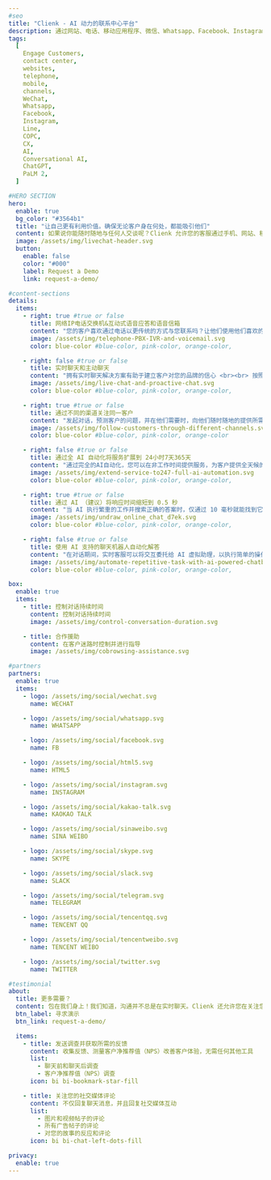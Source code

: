 ```yaml
---
#seo
title: "Clienk - AI 动力的联系中心平台"
description: 通过网站、电话、移动应用程序、微信、Whatsapp、Facebook、Instagram、Lazada、Shopee 和许多其他流行的消息传递应用程序等社交媒体渠道吸引客户。
tags:
  [
    Engage Customers,
    contact center,
    websites,
    telephone,
    mobile,
    channels,
    WeChat,
    Whatsapp,
    Facebook,
    Instagram,
    Line,
    COPC,
    CX,
    AI,
    Conversational AI,
    ChatGPT,
    PaLM 2,
  ]

#HERO SECTION
hero:
  enable: true
  bg_color: "#3564b1"
  title: "让自己更有利用价值。确保无论客户身在何处，都能吸引他们"
  content: 如果说你能随时随地与任何人交谈呢？Clienk 允许您的客服通过手机、网站、移动应用和热门消息应用与客户互动，并在一个统一的工作区中将所有频道交互关联在一起支持您的团队。Clienk 是一款全渠道客户服务软件，帮助您提高客户满意度和工作效率。
  image: /assets/img/livechat-header.svg
  button:
    enable: false
    color: "#000"
    label: Request a Demo
    link: request-a-demo/

#content-sections
details:
  items:
    - right: true #true or false
      title: 网络IP电话交换机&互动式语音应答和语音信箱
      content: "您的客户喜欢通过电话以更传统的方式与您联系吗？让他们使用他们喜欢的语言使用互动式语音应答来选择部门，并将它们连接到最合适的在线客服。 <br><br> 想要运行混合渠道呼叫中心？包在我们身上！您可以同时从单个队列角度路由实时聊天、电子邮件、消息和电话呼叫，并且您可以根据您的偏好确定任何单个会话的优先级。"
      image: /assets/img/telephone-PBX-IVR-and-voicemail.svg
      color: blue-color #blue-color, pink-color, orange-color,

    - right: false #true or false
      title: 实时聊天和主动聊天
      content: "拥有实时聊天解决方案有助于建立客户对您的品牌的信心 <br><br> 按照客户的行为，在客户准备好参与时立即开始聊天。在客户进入网页填写表格出现问题时，及时出现并指引您的客户。借助智能业务规则，在客户最需要时通知您的代理启动联系人"
      image: /assets/img/live-chat-and-proactive-chat.svg
      color: blue-color #blue-color, pink-color, orange-color,

    - right: true #true or false
      title: 通过不同的渠道关注同一客户
      content: "发起对话，预测客户的问题，并在他们需要时，向他们随时随地的提供所需的帮助。在微信上开始对话，在 Facebook 上继续相同的对话！ <br><br> 让您的客服在提供聊天、电话、电子邮件或社交媒体消息之间切换"
      image: /assets/img/follow-customers-through-different-channels.svg
      color: blue-color #blue-color, pink-color, orange-color

    - right: false #true or false
      title: 通过全 AI 自动化将服务扩展到 24小时7天365天
      content: "通过完全的AI自动化，您可以在非工作时间提供服务，为客户提供全天候的支持。不要让有限的可用性阻碍您提供卓越的服务。立即升级到AI自动化。"
      image: /assets/img/extend-service-to247-full-ai-automation.svg
      color: blue-color #blue-color, pink-color, orange-color,

    - right: true #true or false
      title: 通过 AI （建议）将响应时间缩短到 0.5 秒
      content: "当 AI 执行繁重的工作并搜索正确的答案时，仅通过 10 毫秒就能找到它。无与伦比！让您的客服专注于重要问题"
      image: /assets/img/undraw_online_chat_d7ek.svg
      color: blue-color #blue-color, pink-color, orange-color,

    - right: false #true or false
      title: 使用 AI 支持的聊天机器人自动化解答
      content: "在对话期间，实时客服可以将交互委托给 AI 虚拟助理，以执行简单的操作，如数据收集或基本事务。在这之后可要求将对话返回"
      image: /assets/img/automate-repetitive-task-with-ai-powered-chatbot-delegation.svg
      color: blue-color #blue-color, pink-color, orange-color,

box:
  enable: true
  items:
    - title: 控制对话持续时间
      content: 控制对话持续时间
      image: /assets/img/control-conversation-duration.svg

    - title: 合作援助
      content: 在客户迷路时控制并进行指导
      image: /assets/img/cobrowsing-assistance.svg

#partners
partners:
  enable: true
  items:
    - logo: /assets/img/social/wechat.svg
      name: WECHAT

    - logo: /assets/img/social/whatsapp.svg
      name: WHATSAPP

    - logo: /assets/img/social/facebook.svg
      name: FB

    - logo: /assets/img/social/html5.svg
      name: HTML5

    - logo: /assets/img/social/instagram.svg
      name: INSTAGRAM

    - logo: /assets/img/social/kakao-talk.svg
      name: KAOKAO TALK

    - logo: /assets/img/social/sinaweibo.svg
      name: SINA WEIBO

    - logo: /assets/img/social/skype.svg
      name: SKYPE

    - logo: /assets/img/social/slack.svg
      name: SLACK

    - logo: /assets/img/social/telegram.svg
      name: TELEGRAM

    - logo: /assets/img/social/tencentqq.svg
      name: TENCENT QQ

    - logo: /assets/img/social/tencentweibo.svg
      name: TENCENT WEIBO

    - logo: /assets/img/social/twitter.svg
      name: TWITTER

#testimonial
about:
  title: 更多需要？
  content: 包在我们身上！我们知道，沟通并不总是在实时聊天。Clienk 还允许您在关注您社交媒体评论的同时，无需使用任何其他工具的情况下，询问您客户的反馈
  btn_label: 寻求演示
  btn_link: request-a-demo/

  items:
    - title: 发送调查并获取所需的反馈
      content: 收集反馈、测量客户净推荐值（NPS）改善客户体验，无需任何其他工具
      list:
        - 聊天前和聊天后调查
        - 客户净推荐值（NPS）调查
      icon: bi bi-bookmark-star-fill

    - title: 关注您的社交媒体评论
      content: 不仅回复聊天消息，并且回复社交媒体互动
      list:
        - 图片和视频帖子的评论
        - 所有广告帖子的评论
        - 对您的故事的反应和评论
      icon: bi bi-chat-left-dots-fill

privacy:
  enable: true
---
```

